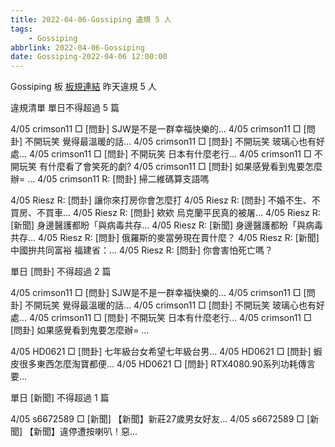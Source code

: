 ```yaml
---
title: 2022-04-06-Gossiping 違規 5 人
tags:
    - Gossiping
abbrlink: 2022-04-06-Gossiping
date: Gossiping-2022-04-06 12:00:00
---
```

Gossiping 板 [板規連結](https://www.ptt.cc/bbs/Gossiping/M.1637425085.A.07D.html)
昨天違規 5 人
<!-- more -->

違規清單
單日不得超過 5 篇

4/05 crimson11 □ [問卦] SJW是不是一群幸福快樂的…
4/05 crimson11 □ [問卦] 不開玩笑 覺得最溫暖的話…
4/05 crimson11 □ [問卦] 不開玩笑 玻璃心也有好處…
4/05 crimson11 □ [問卦] 不開玩笑 日本有什麼老行…
4/05 crimson11 □ 不開玩笑 有什麼看了會笑死的劇?
4/05 crimson11 □ [問卦] 如果感覺看到鬼要怎麼辦= …
4/05 crimson11 R: [問卦] 掃二維碼算支語嗎

4/05 Riesz R: [問卦] 讓你來打房你會怎麼打
4/05 Riesz R: [問卦] 不婚不生、不買房、不買車…
4/05 Riesz R: [問卦] 欸欸 烏克蘭平民真的被屠…
4/05 Riesz R: [新聞] 身邊醫護都盼「與病毒共存…
4/05 Riesz R: [新聞] 身邊醫護都盼「與病毒共存…
4/05 Riesz R: [問卦] 俄羅斯的麥當勞現在賣什麼？
4/05 Riesz R: [新聞] 中國拚共同富裕 福建省：…
4/05 Riesz R: [問卦] 你會害怕死亡嗎？

單日 [問卦] 不得超過 2 篇

4/05 crimson11 □ [問卦] SJW是不是一群幸福快樂的…
4/05 crimson11 □ [問卦] 不開玩笑 覺得最溫暖的話…
4/05 crimson11 □ [問卦] 不開玩笑 玻璃心也有好處…
4/05 crimson11 □ [問卦] 不開玩笑 日本有什麼老行…
4/05 crimson11 □ [問卦] 如果感覺看到鬼要怎麼辦= …

4/05 HD0621 □ [問卦] 七年級台女希望七年級台男…
4/05 HD0621 □ [問卦] 蝦皮很多東西怎麼淘寶都便…
4/05 HD0621 □ [問卦] RTX4080.90系列功耗傳言要…

單日 [新聞] 不得超過 1 篇

4/05 s6672589 □ [新聞] 【新聞】新莊27歲男女好友…
4/05 s6672589 □ [新聞] 【新聞】違停遭按喇叭！惡…
